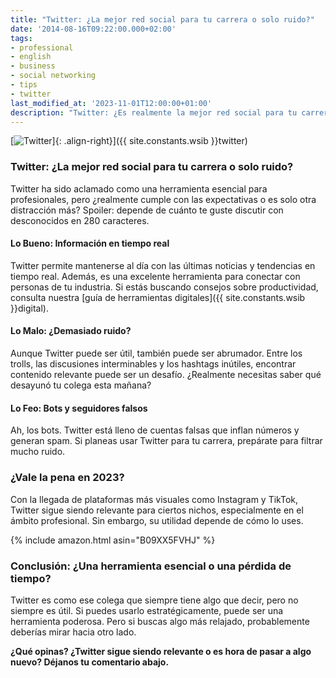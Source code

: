 ```yaml
---
title: "Twitter: ¿La mejor red social para tu carrera o solo ruido?"
date: '2014-08-16T09:22:00.000+02:00'
tags:
- professional
- english
- business
- social networking
- tips
- twitter
last_modified_at: '2023-11-01T12:00:00+01:00'
description: "Twitter: ¿Es realmente la mejor red social para tu carrera profesional o solo otra distracción más? Descubre nuestra crítica completa."
---
```


[![Twitter](https://4.bp.blogspot.com/-kjQQ8kt9wj4/U-8GvTyZjvI/AAAAAAAAAjc/DakYrrbKAQU/s1600/8176361_f260%5B1%5D.jpg)]{: .align-right}]({{ site.constants.wsib }}twitter)

### Twitter: ¿La mejor red social para tu carrera o solo ruido?

Twitter ha sido aclamado como una herramienta esencial para profesionales, pero ¿realmente cumple con las expectativas o es solo otra distracción más? Spoiler: depende de cuánto te guste discutir con desconocidos en 280 caracteres.

#### Lo Bueno: Información en tiempo real

Twitter permite mantenerse al día con las últimas noticias y tendencias en tiempo real. Además, es una excelente herramienta para conectar con personas de tu industria. Si estás buscando consejos sobre productividad, consulta nuestra [guía de herramientas digitales]({{ site.constants.wsib }}digital).

#### Lo Malo: ¿Demasiado ruido?

Aunque Twitter puede ser útil, también puede ser abrumador. Entre los trolls, las discusiones interminables y los hashtags inútiles, encontrar contenido relevante puede ser un desafío. ¿Realmente necesitas saber qué desayunó tu colega esta mañana?

#### Lo Feo: Bots y seguidores falsos

Ah, los bots. Twitter está lleno de cuentas falsas que inflan números y generan spam. Si planeas usar Twitter para tu carrera, prepárate para filtrar mucho ruido.

### ¿Vale la pena en 2023?

Con la llegada de plataformas más visuales como Instagram y TikTok, Twitter sigue siendo relevante para ciertos nichos, especialmente en el ámbito profesional. Sin embargo, su utilidad depende de cómo lo uses.

{% include amazon.html asin="B09XX5FVHJ" %}

### Conclusión: ¿Una herramienta esencial o una pérdida de tiempo?

Twitter es como ese colega que siempre tiene algo que decir, pero no siempre es útil. Si puedes usarlo estratégicamente, puede ser una herramienta poderosa. Pero si buscas algo más relajado, probablemente deberías mirar hacia otro lado.

**¿Qué opinas? ¿Twitter sigue siendo relevante o es hora de pasar a algo nuevo? Déjanos tu comentario abajo.**
